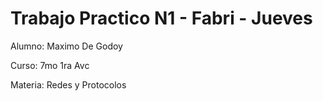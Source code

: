 # Trabajo Practico N1 - Fabri - Jueves
 
Alumno: Maximo De Godoy

Curso: 7mo 1ra Avc

Materia: Redes y Protocolos
